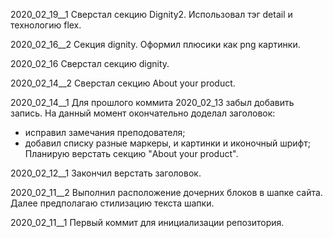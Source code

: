 ﻿
2020_02_19__1
Сверстал секцию Dignity2.
Использовал тэг detail и технологию flex.

2020_02_16__2
Секция dignity. Оформил плюсики как png картинки.

2020_02_16
Сверстал секцию dignity.

2020_02_14__2
Сверстал секцию About your product.

2020_02_14__1
Для прошлого коммита 2020_02_13 забыл добавить запись.
На данный момент окончательно доделал заголовок:
 - исправил замечания преподователя;
 - добавил списку разные маркеры, и картинки и иконочный шрифт;
Планирую верстать секцию "About your product". 

2020_02_12__1
Закончил верстать заголовок.

2020_02_11__2
Выполнил расположение дочерних блоков в шапке сайта.
Далее предполагаю стилизацию текста шапки.

2020_02_11__1
Первый коммит для инициализации репозитория.
